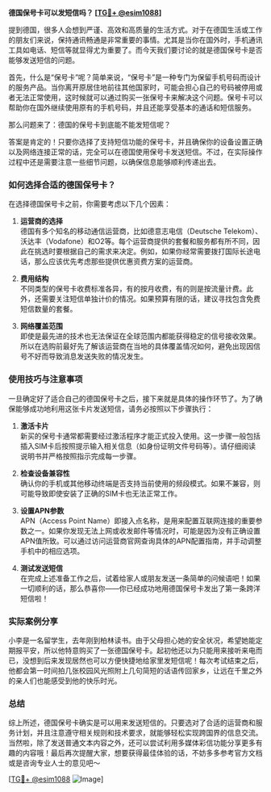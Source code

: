 **德国保号卡可以发短信吗？ [[TG💪+ @esim1088](https://t.me/s/esim1088)]**

提到德国，很多人会想到严谨、高效和高质量的生活方式。对于在德国生活或工作的朋友们来说，保持通讯畅通是非常重要的事情。尤其是当你在国外时，手机通讯工具如电话、短信等就显得尤为重要了。而今天我们要讨论的就是德国保号卡是否能够发送短信的问题。

首先，什么是“保号卡”呢？简单来说，“保号卡”是一种专门为保留手机号码而设计的服务产品。当你离开原居住地前往其他国家时，可能会担心自己的号码被停用或者无法正常使用，这时候就可以通过购买一张保号卡来解决这个问题。保号卡可以帮助你在国外继续使用原有的手机号码，并且还能享受基本的通话和短信服务。

那么问题来了：德国的保号卡到底能不能发短信呢？

答案是肯定的！只要你选择了支持短信功能的保号卡，并且确保你的设备设置正确以及网络连接正常的话，完全可以在德国使用保号卡发送短信。不过，在实际操作过程中还是需要注意一些细节问题，以确保信息能够顺利传递出去。

### 如何选择合适的德国保号卡？

在选择德国保号卡之前，你需要考虑以下几个因素：

1. **运营商的选择**  
   德国有多个知名的移动通信运营商，比如德意志电信（Deutsche Telekom）、沃达丰（Vodafone）和O2等。每个运营商提供的套餐和服务都有所不同，因此在挑选时要根据自己的需求来决定。例如，如果你经常需要拨打国际长途电话，那么应该优先考虑那些提供优惠资费方案的运营商。

2. **费用结构**  
   不同类型的保号卡收费标准各异，有的按月收费，有的则是按流量计费。此外，还需要关注短信单独计价的情况。如果预算有限的话，建议寻找包含免费短信数量的套餐。

3. **网络覆盖范围**  
   即使是最先进的技术也无法保证在全球范围内都能获得稳定的信号接收效果。所以在选购前最好先了解该运营商在当地的具体覆盖情况如何，避免出现因信号不好而导致消息发送失败的情况发生。

### 使用技巧与注意事项

一旦确定好了适合自己的德国保号卡之后，接下来就是具体的操作环节了。为了确保能够成功地利用这张卡片发送短信，请务必按照以下步骤执行：

1. **激活卡片**  
   新买的保号卡通常都需要经过激活程序才能正式投入使用。这一步骤一般包括插入SIM卡后按照提示输入相关信息（如身份证明文件号码等）。请仔细阅读说明书并严格按照指示完成每一步骤。

2. **检查设备兼容性**  
   确认你的手机或其他移动终端是否支持当前使用的频段模式。如果不兼容，则可能导致即使安装了正确的SIM卡也无法正常工作。

3. **设置APN参数**  
   APN（Access Point Name）即接入点名称，是用来配置互联网连接的重要参数之一。如果你发现无法上网或收发邮件等情况时，可能是因为没有正确设置APN值所致。可以通过访问运营商官网查询具体的APN配置指南，并手动调整手机中的相应选项。

4. **测试发送短信**  
   在完成上述准备工作之后，试着给家人或朋友发送一条简单的问候语吧！如果一切顺利的话，那么恭喜你——你已经成功地用德国保号卡发出了第一条跨洋短信啦！

### 实际案例分享

小李是一名留学生，去年刚到柏林读书。由于父母担心她的安全状况，希望她能定期报平安，所以他特意购买了一张德国保号卡。起初他还以为只能用来接听来电而已，没想到后来发现居然也可以方便快捷地给家里发短信呢！每次考试结束之后，他都会第一时间拍几张校园风光照附上几句简短的话语传回家乡，让远在千里之外的亲人们也能感受到他的快乐时光。

### 总结

综上所述，德国保号卡确实是可以用来发送短信的。只要选对了合适的运营商和服务计划，并且注意遵守相关规则和技术要求，就能够轻松实现跨国界的信息交流。当然啦，除了发送普通文本内容之外，还可以尝试利用多媒体彩信功能分享更多有趣的内容哦！最后再次提醒大家，想要获得最佳体验的话，不妨多多参考官方文档或是咨询专业人士的意见吧～

[[TG💪+ @esim1088](https://t.me/s/esim1088) ![Image](https://i.postimg.cc/4NQfJmqS/Snipaste-2025-05-13-00-14-12.png)]